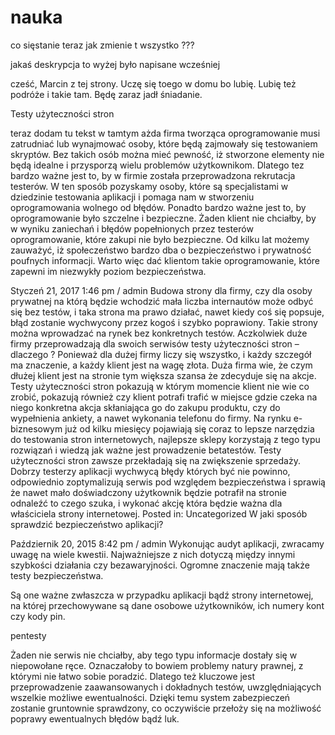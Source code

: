 # nauka
co sięstanie teraz jak zmienie t wszystko ???



jakaś deskrypcja
to wyżej było napisane wcześniej

cześć,
Marcin z tej strony. Uczę się toego w domu bo lubię. Lubię też podróże i takie tam.
Będę zaraz jadł śniadanie.


Testy użyteczności stron



<red> teraz dodam tu tekst w tamtym ażda firma tworząca oprogramowanie musi zatrudniać lub wynajmować osoby, które będą zajmowały się testowaniem skryptów. Bez takich osób można mieć pewność, iż stworzone elementy nie będą idealne i przysporzą wielu problemów użytkownikom. Dlatego tez bardzo ważne jest to, by w firmie została przeprowadzona rekrutacja testerów. W ten sposób pozyskamy osoby, które są specjalistami w dziedzinie testowania aplikacji i pomaga nam w stworzeniu oprogramowania wolnego od błędów. Ponadto bardzo ważne jest to, by oprogramowanie było szczelne i bezpieczne. Żaden klient nie chciałby, by w wyniku zaniechań i błędów popełnionych przez testerów oprogramowanie, które zakupi nie było bezpieczne. Od kilku lat możemy zauważyć, iż społeczeństwo bardzo dba o bezpieczeństwo i prywatność poufnych informacji. Warto więc dać klientom takie oprogramowanie, które zapewni im niezwykły poziom bezpieczeństwa.</red>



Styczeń 21, 2017 1:46 pm / admin
Budowa strony dla firmy, czy dla osoby prywatnej na którą będzie wchodzić mała liczba internautów może odbyć się bez testów, i taka strona ma prawo działać, nawet kiedy coś się popsuje, błąd zostanie wychwycony przez kogoś i szybko poprawiony. Takie strony można wprowadzać na rynek bez konkretnych testów. Aczkolwiek duże firmy przeprowadzają dla swoich serwisów testy użyteczności stron – dlaczego ? Ponieważ dla dużej firmy liczy się wszystko, i każdy szczegół ma znaczenie, a każdy klient jest na wagę złota. Duża firma wie, że czym dłużej klient jest na stronie tym większa szansa że zdecyduje się na akcje. Testy użyteczności stron pokazują w którym momencie klient nie wie co zrobić, pokazują również czy klient potrafi trafić w miejsce gdzie czeka na niego konkretna akcja skłaniająca go do zakupu produktu, czy do wypełnienia ankiety, a nawet wykonania telefonu do firmy. Na rynku e-biznesowym już od kilku miesięcy pojawiają się coraz to lepsze narzędzia do testowania stron internetowych, najlepsze sklepy korzystają z tego typu rozwiązań i wiedzą jak ważne jest prowadzenie betatestów. Testy użyteczności stron zawsze przekładają się na zwiększenie sprzedaży. Dobrzy testerzy aplikacji wychwycą błędy których być nie powinno, odpowiednio zoptymalizują serwis pod względem bezpieczeństwa i sprawią że nawet mało doświadczony użytkownik będzie potrafił na stronie odnaleźć to czego szuka, i wykonać akcję która będzie ważna dla właściciela strony internetowej.
Posted in: Uncategorized
W jaki sposób sprawdzić bezpieczeństwo aplikacji?

Październik 20, 2015 8:42 pm / admin
Wykonując audyt aplikacji, zwracamy uwagę na wiele kwestii. Najważniejsze z nich dotyczą między innymi szybkości działania czy bezawaryjności. Ogromne znaczenie mają także testy bezpieczeństwa.

Są one ważne zwłaszcza w przypadku aplikacji bądź strony internetowej, na której przechowywane są dane osobowe użytkowników, ich numery kont czy kody pin.

pentesty

Żaden nie serwis nie chciałby, aby tego typu informacje dostały się w niepowołane ręce. Oznaczałoby to bowiem problemy natury prawnej, z którymi nie łatwo sobie poradzić. Dlatego też kluczowe jest przeprowadzenie zaawansowanych i dokładnych testów, uwzględniających wszelkie możliwe ewentualności. Dzięki temu system zabezpieczeń zostanie gruntownie sprawdzony, co oczywiście przełoży się na możliwość poprawy ewentualnych błędów bądź luk.
